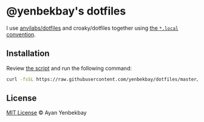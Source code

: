 # @yenbekbay's dotfiles

I use [anvilabs/dotfiles](https://github.com/anvilabs/dotfiles) and
croaky/dotfiles together using [the `*.local` convention](http://robots.thoughtbot.com/manage-team-and-personal-dotfiles-together-with-rcm).

## Installation

Review [the script](https://raw.githubusercontent.com/yenbekbay/dotfiles/master/install.sh) and run the following command:

```bash
curl -fsSL https://raw.githubusercontent.com/yenbekbay/dotfiles/master/install.sh | sh
```

## License

[MIT License](./LICENSE) © Ayan Yenbekbay
